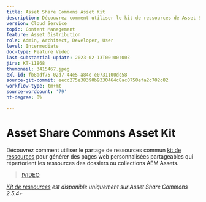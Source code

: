 ```yaml
---
title: Asset Share Commons Asset Kit
description: Découvrez comment utiliser le kit de ressources de Asset Share Common pour générer des pages web partageables personnalisées qui répertorient les ressources des dossiers ou collections AEM Assets.
version: Cloud Service
topic: Content Management
feature: Asset Distribution
role: Admin, Architect, Developer, User
level: Intermediate
doc-type: Feature Video
last-substantial-update: 2023-02-13T00:00:00Z
jira: KT-11868
thumbnail: 3415467.jpeg
exl-id: fb8adf75-02d7-44e5-a84e-e0731100dc58
source-git-commit: eecc275e38390b9330464c8ac0750efa2c702c82
workflow-type: tm+mt
source-wordcount: '79'
ht-degree: 0%

---
```


# Asset Share Commons Asset Kit

Découvrez comment utiliser le partage de ressources commun [kit de ressources](https://opensource.adobe.com/asset-share-commons/pages/asset-kit/overview/) pour générer des pages web personnalisées partageables qui répertorient les ressources des dossiers ou collections AEM Assets.

>[!VIDEO](https://video.tv.adobe.com/v/3415467?quality=12&learn=on)

_[Kit de ressources](https://opensource.adobe.com/asset-share-commons/pages/asset-kit/overview/) est disponible uniquement sur Asset Share Commons 2.5.4+_
